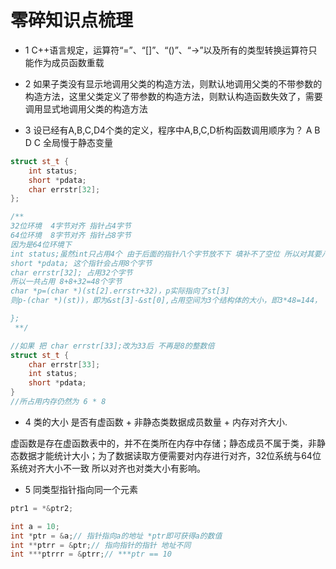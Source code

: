 # 零碎知识点梳理
- 1
C++语言规定，运算符“=”、“[]”、“()”、“->”以及所有的类型转换运算符只能作为成员函数重载

- 2
如果子类没有显示地调用父类的构造方法，则默认地调用父类的不带参数的构造方法，这里父类定义了带参数的构造方法，则默认构造函数失效了，需要调用显式地调用父类的构造方法

- 3
设已经有A,B,C,D4个类的定义，程序中A,B,C,D析构函数调用顺序为？ A B D C  全局慢于静态变量

```c++
struct st_t {
    int status;
    short *pdata;
    char errstr[32];
};

/**
32位环境  4字节对齐 指针占4字节
64位环境  8字节对齐 指针占8字节
因为是64位环境下
int status;虽然int只占用4个 由于后面的指针八个字节放不下 填补不了空位 所以对其要八个字节
short *pdata; 这个指针会占用8个字节
char errstr[32]; 占用32个字节
所以一共占用 8+8+32=48个字节
char *p=(char *)(st[2].errstr+32)，p实际指向了st[3]
则p-(char *)(st))，即为&st[3]-&st[0],占用空间为3个结构体的大小，即3*48=144，

};
 **/

//如果 把 char errstr[33];改为33后 不再是8的整数倍
struct st_t {
    char errstr[33];
    int status;
    short *pdata;
}
//所占用内存仍然为 6 * 8

```

- 4 类的大小
是否有虚函数 + 非静态类数据成员数量 + 内存对齐大小.

虚函数是存在虚函数表中的，并不在类所在内存中存储；静态成员不属于类，非静态数据才能统计大小；为了数据读取方便需要对内存进行对齐，32位系统与64位系统对齐大小不一致
所以对齐也对类大小有影响。

- 5 同类型指针指向同一个元素
```c++
ptr1 = *&ptr2;

int a = 10;
int *ptr = &a;// 指针指向a的地址 *ptr即可获得a的数值
int **ptrr = &ptr;// 指向指针的指针 地址不同
int ***ptrrr = &ptrr;// ***ptr == 10
```
